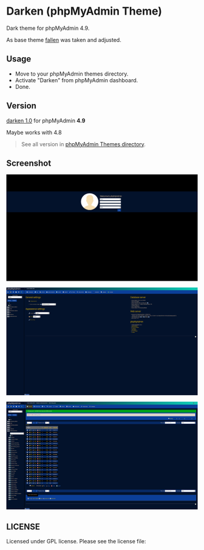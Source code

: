 # Darken (phpMyAdmin Theme)

Dark theme for phpMyAdmin 4.9.

As base theme [fallen](https://github.com/fransallen/fallen) was taken and adjusted.

## Usage

* Move to your phpMyAdmin themes directory.
* Activate "Darken" from phpMyAdmin dashboard.
* Done.

## Version

[darken 1.0](https://files.phpmyadmin.net/themes/darken) for phpMyAdmin **4.9**

Maybe works with 4.8

> See all version in [phpMyAdmin Themes directory](https://www.phpmyadmin.net/themes/).

## Screenshot

![Darken login](screen-3.png)

![Darken home](screen.png)

![Darken DB](screen-2.png)

## LICENSE

Licensed under GPL license. Please see the license file: 
